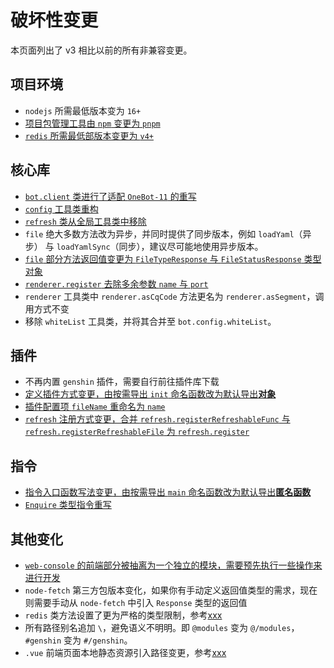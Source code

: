 # 破坏性变更

本页面列出了 v3 相比以前的所有非兼容变更。

## 项目环境

* `nodejs` 所需最低版本变为 `16+`
* [项目包管理工具由 `npm` 变更为 `pnpm`](../environment/README.md)
* [`redis` 所需最低部版本变更为 `v4+`](../environment/redis.md)

## 核心库

* [`bot.client` 类进行了适配 `OneBot-11` 的重写](../core/README.md)
* [`config` 工具类重构](../core/config.md)
* [`refresh` 类从全局工具类中移除](../core/refresh.md)
* `file` 绝大多数方法改为异步，并同时提供了同步版本，例如 `loadYaml`（异步） 与 `loadYamlSync`（同步），建议尽可能地使用异步版本。
* [`file` 部分方法返回值变更为 `FileTypeResponse` 与 `FileStatusResponse` 类型对象](../../api/global/file.md#类型定义)
* [`renderer.register` 去除多余参数 `name` 与 `port`](../../guide/plugin/pic-render.md#常规注册方式)
* `renderer` 工具类中 `renderer.asCqCode` 方法更名为 `renderer.asSegment`，调用方式不变
* 移除 `whiteList` 工具类，并将其合并至 `bot.config.whiteList`。

## 插件

* 不再内置 `genshin` 插件，需要自行前往插件库下载
* [定义插件方式变更，由按需导出 `init` 命名函数改为默认导出**对象**](../plugin/README.md)
* [插件配置项 `fileName` 重命名为 `name`](../plugin/README.md)
* [`refresh` 注册方式变更，合并 `refresh.registerRefreshableFunc` 与 `refresh.registerRefreshableFile` 为 `refresh.register`](../core/refresh.md)

## 指令

* [指令入口函数写法变更，由按需导出 `main` 命名函数改为默认导出**匿名函数**](../directive/README.md)
* [`Enquire` 类型指令重写](../directive/enquire.md)

## 其他变化

* [`web-console` 的前端部分被抽离为一个独立的模块，需要预先执行一些操作来进行开发](../../guide/quick-start/web-console.md)
* `node-fetch` 第三方包版本变化，如果你有手动定义返回值类型的需求，现在则需要手动从 `node-fetch` 中引入 `Response` 类型的返回值
* `redis` 类方法设置了更为严格的类型限制，参考[xxx]()
* 所有路径别名追加 `\`，避免语义不明明。即 `@modules` 变为 `@/modules`，`#genshin` 变为 `#/genshin`。
* `.vue` 前端页面本地静态资源引入路径变更，参考[xxx]()